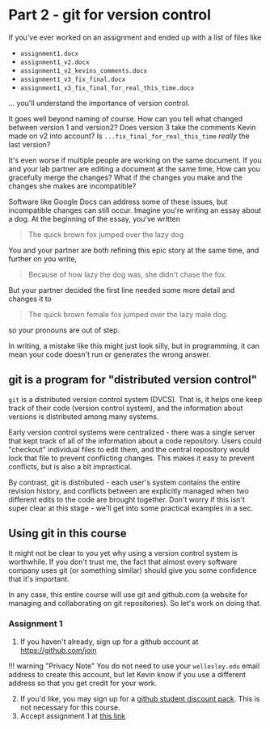 # Part 2 - git for version control

If you've ever worked on an assignment
and ended up with a list of files like

- `assignment1.docx`
- `assignment1_v2.docx`
- `assignment1_v2_kevins_comments.docx`
- `assignment1_v3_fix_final.docx`
- `assignment1_v3_fix_final_for_real_this_time.docx`

... you'll understand the importance of version control.

It goes well beyond naming of course.
How can you tell what changed between version 1 and version2?
Does version 3 take the comments Kevin made on v2 into account?
Is `...fix_final_for_real_this_time` _really_ the last version?

It's even worse if multiple people are working on the same document.
If you and your lab partner are editing a document at the same time,
How can you gracefully merge the changes?
What if the changes you make and the changes she makes are incompatible?

Software like Google Docs can address some of these issues,
but incompatible changes can still occur.
Imagine you're writing an essay about a dog.
At the beginning of the essay, you've written

> The quick brown fox jumped over the lazy dog

You and your partner are both refining this epic story at the same time,
and further on you write,

> Because of how lazy the dog was, she didn't chase the fox.

But your partner decided the first line needed some more detail
and changes it to

> The quick brown female fox jumped over the lazy male dog.

so your pronouns are out of step.

In writing, a mistake like this might just look silly,
but in programming, it can mean your code doesn't run
or generates the wrong answer.

## git is a program for "distributed version control"

`git` is a distributed version control system (DVCS).
That is, it helps one keep track of their code (version control system),
and the information about versions is distributed among many systems.

Early version control systems were centralized -
there was a single server that kept track of
all of the information about a code repository.
Users could "checkout" individual files to edit them,
and the central repository would lock that file to prevent conflicting changes.
This makes it easy to prevent conflicts,
but is also a bit impractical.

By contrast, git is distributed -
each user's system contains the entire revision history,
and conflicts between are explicitly managed when
two different edits to the code are brought together.
Don't worry if this isn't super clear at this stage -
we'll get into some practical examples in a sec.

## Using git in this course

It might not be clear to you yet why
using a version control system is worthwhile.
If you don't trust me,
the fact that almost every software company uses git (or something similar)
should give you some confidence that it's important.

In any case, this entire course will use git and github.com (a website for
managing and collaborating on git repositories).
So let's work on doing that.

### Assignment 1

1. If you haven't already, sign up for a github account at https://github.com/join

!!! warning "Privacy Note"
    You do not need to use your `wellesley.edu` email address to create this account,
    but let Kevin know if you use a different address
    so that you get credit for your work.

2. If you'd like, you may sign up for a [github student discount pack](https://education.github.com/pack). This is not necessary for this course.
3. Accept assignment 1 at [this link](https://classroom.github.com/a/M0Xe9uT2)
